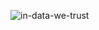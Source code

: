 

![in-data-we-trust](https://github.com/user-attachments/assets/b7fa0b15-612c-418e-b283-a2ca87227743)
